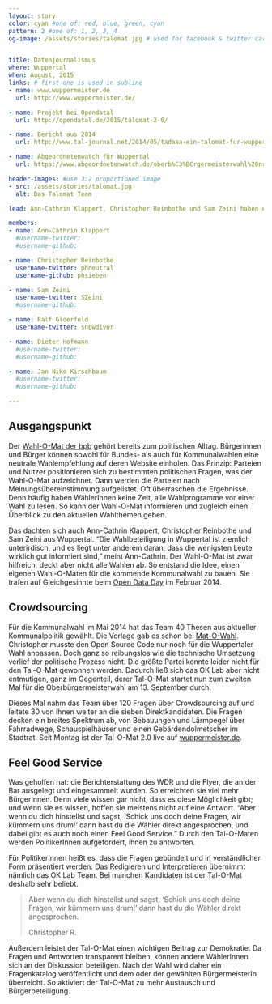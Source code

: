 ```yaml
---
layout: story
color: cyan #one of: red, blue, green, cyan
pattern: 2 #one of: 1, 2, 3, 4 
og-image: /assets/stories/talomat.jpg # used for facebook & twitter card


title: Datenjournalismus
where: Wuppertal
when: August, 2015
links: # first one is used in subline
- name: www.wuppermeister.de
  url: http://www.wuppermeister.de/

- name: Projekt bei Opendatal
  url: http://opendatal.de/2015/talomat-2-0/

- name: Bericht aus 2014
  url: http://www.tal-journal.net/2014/05/tadaaa-ein-talomat-fur-wuppertal.html

- name: Abgeordnetenwatch für Wuppertal
  url: https://www.abgeordnetenwatch.de/oberb%C3%BCrgermeisterwahl%20nrw/profile?field_user_constituency_tid=19705

header-images: #use 3:2 proportioned image
- src: /assets/stories/talomat.jpg
  alt: Das Talomat Team

lead: Ann-Cathrin Klappert, Christopher Reinbothe und Sam Zeini haben einen Tal-O-Maten gebaut. Der informiert die Bevölkerung zu Wuppertaler Wahlen. Eine Geschichte über Crowdsourcing, Flyerfragen und ein kleines Team, das die Bürgerbeteiligung sehr ernst nimmt.

members:
- name: Ann-Cathrin Klappert
  #username-twitter: 
  #username-github: 

- name: Christopher Reinbothe
  username-twitter: phneutral
  username-github: phsieben

- name: Sam Zeini
  username-twitter: SZeini
  #username-github: 

- name: Ralf Gloerfeld
  username-twitter: sn0wdiver

- name: Dieter Hofmann
  #username-twitter:
  #username-github: 

- name: Jan Niko Kirschbaum
  #username-twitter: 
  #username-github: 

---
```


## Ausgangspunkt

Der [Wahl-O-Mat der bpb](http://www.bpb.de/politik/wahlen/wahl-o-mat/) gehört bereits zum politischen Alltag. Bürgerinnen und Bürger können sowohl für Bundes- als auch für Kommunalwahlen eine neutrale Wahlempfehlung auf deren Website einholen. Das Prinzip: Parteien und Nutzer positionieren sich zu bestimmten politischen Fragen, was der Wahl-O-Mat aufzeichnet. Dann werden die Parteien nach Meinungsübereinstimmung aufgelistet. Oft überraschen die Ergebnisse. Denn häufig haben WählerInnen keine Zeit, alle Wahlprogramme vor einer Wahl zu lesen. So kann der Wahl-O-Mat informieren und zugleich einen Überblick zu den aktuellen Wahlthemen geben.

Das dachten sich auch Ann-Cathrin Klappert, Christopher Reinbothe und Sam Zeini aus Wuppertal. “Die Wahlbeteiligung in Wuppertal ist ziemlich unterirdisch, und es liegt unter anderem daran, dass die wenigsten Leute wirklich gut informiert sind,” meint Ann-Cathrin. Der Wahl-O-Mat ist zwar hilfreich, deckt aber nicht alle Wahlen ab. So entstand die Idee, einen eigenen Wahl-O-Maten für die kommende Kommunalwahl zu bauen. Sie trafen auf Gleichgesinnte beim [Open Data Day](http://de.opendataday.org/) im Februar 2014.

## Crowdsourcing

Für die Kommunalwahl im Mai 2014 hat das Team 40 Thesen aus aktueller Kommunalpolitik gewählt. Die Vorlage gab es schon bei [Mat-O-Wahl](http://www.medienvilla.com/index.php?id=125). Christopher musste den Open Source Code nur noch für die Wuppertaler Wahl anpassen. Doch ganz so reibungslos wie die technische Umsetzung verlief der politische Prozess nicht. Die größte Partei konnte leider nicht für den Tal-O-Mat gewonnen werden. Dadurch ließ sich das OK Lab aber nicht entmutigen, ganz im Gegenteil, derer Tal-O-Mat startet nun zum zweiten Mal für die Oberbürgermeisterwahl am 13. September durch. 

Dieses Mal nahm das Team über 120 Fragen über Crowdsourcing auf und leitete 30 von ihnen weiter an die sieben Direktkandidaten. Die Fragen decken ein breites Spektrum ab, von Bebauungen und Lärmpegel über Fahrradwege, Schauspielhäuser und einen Gebärdendolmetscher im Stadtrat. Seit Montag ist der Tal-O-Mat 2.0 live auf [wuppermeister.de](http://www.wuppermeister.de/).

## Feel Good Service

Was geholfen hat: die Berichterstattung des WDR und die Flyer, die an der Bar ausgelegt und eingesammelt wurden. So erreichten sie viel mehr BürgerInnen. Denn viele wissen gar nicht, dass es diese Möglichkeit gibt; und wenn sie es wissen, hoffen sie meistens nicht auf eine Antwort. “Aber wenn du dich hinstellst und sagst, ‘Schick uns doch deine Fragen, wir kümmern uns drum!’ dann hast du die Wähler direkt angesprochen, und dabei gibt es auch noch einen Feel Good Service.” Durch den Tal-O-Maten werden PolitikerInnen aufgefordert, ihnen zu antworten.

Für PolitikerInnen heißt es, dass die Fragen gebündelt und in verständlicher Form präsentiert werden. Das Redigieren und Interpretieren übernimmt nämlich das OK Lab Team. Bei manchen Kandidaten ist der Tal-O-Mat deshalb sehr beliebt.

<blockquote>
  <p>Aber wenn du dich hinstellst und sagst, ‘Schick uns doch deine Fragen, wir kümmern uns drum!’ dann hast du die Wähler direkt angesprochen.</p>
  <footer>Christopher R.</footer>
</blockquote>

Außerdem leistet der Tal-O-Mat einen wichtigen Beitrag zur Demokratie. Da Fragen und Antworten transparent bleiben, können andere WählerInnen sich an der Diskussion beteiligen. Nach der Wahl wird daher ein Fragenkatalog veröffentlicht und dem oder der gewählten BürgermeisterIn überreicht. So aktiviert der Tal-O-Mat zu mehr Austausch und Bürgerbeteiligung.